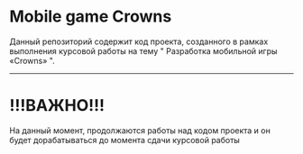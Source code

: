 # Mobile game Crowns
Данный репозиторий содержит код проекта, созданного в рамках выполнения курсовой работы на тему " Разработка мобильной игры «Crowns» ".
____
# !!!ВАЖНО!!!
На данный момент, продолжаются работы над кодом проекта и он будет дорабатываться до момента сдачи курсовой работы
